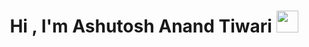 


<h1 align="center">Hi , I'm Ashutosh Anand Tiwari <img src="https://media.giphy.com/media/hvRJCLFzcasrR4ia7z/giphy.gif" width="35"></h1>


